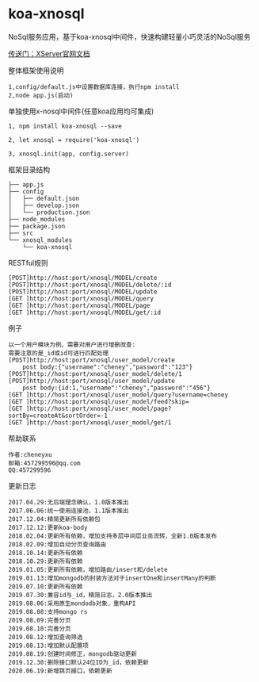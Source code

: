 # koa-xnosql
NoSql服务应用，基于koa-xnosql中间件，快速构建轻量小巧灵活的NoSql服务

[传送门：XServer官网文档](http://www.xserver.top)

整体框架使用说明
>
	1,config/default.js中设置数据库连接，执行npm install
	2,node app.js(启动)

单独使用x-nosql中间件(任意koa应用均可集成)
>
	1, npm install koa-xnosql --save

	2, let xnosql = require('koa-xnosql')

	3, xnosql.init(app, config.server)

框架目录结构
>
	├── app.js
	├── config
	│   ├── default.json
	│   ├── develop.json
	│   └── production.json
	├── node_modules
	├── package.json
	├── src
	└── xnosql_modules
	    └── koa-xnosql

RESTful规则
>
	[POST]http://host:port/xnosql/MODEL/create
	[POST]http://host:port/xnosql/MODEL/delete/:id
	[POST]http://host:port/xnosql/MODEL/update
	[GET ]http://host:port/xnosql/MODEL/query
	[GET ]http://host:port/xnosql/MODEL/page
	[GET ]http://host:port/xnosql/MODEL/get/:id

例子
>
	以一个用户模块为例，需要对用户进行增删改查:
	需要注意的是_id或id可进行匹配处理
	[POST]http://host:port/xnosql/user_model/create
		post body:{"username":"cheney","password":"123"}
	[POST]http://host:port/xnosql/user_model/delete/1
	[POST]http://host:port/xnosql/user_model/update
		post body:{id:1,"username":"cheney","password":"456"}
	[GET ]http://host:port/xnosql/user_model/query?username=cheney
	[GET ]http://host:port/xnosql/user_model/feed?skip=
	[GET ]http://host:port/xnosql/user_model/page?sortBy=createAt&sortOrder=-1
	[GET ]http://host:port/xnosql/user_model/get/1

帮助联系
>
	作者:cheneyxu
	邮箱:457299596@qq.com
	QQ:457299596

更新日志
>
	2017.04.29:无后端理念确认，1.0版本推出
	2017.06.06:统一使用连接池，1.1版本推出
	2017.12.04:精简更新所有依赖包
	2017.12.12:更新koa-body
	2018.02.04:更新所有依赖，增加支持多层中间层业务流转，全新1.0版本发布
	2018.02.09:增加自动分页查询路由
	2018.10.14:更新所有依赖
	2018.10.29:更新所有依赖
	2019.01.05:更新所有依赖，增加路由/insert和/delete
	2019.01.13:增加mongodb的封装方法对于insertOne和insertMany的判断
	2019.07.10:更新所有依赖
	2019.07.30:兼容id与_id，精简日志，2.0版本推出
	2019.08.06:采用原生mondodb对象，重构API
	2019.08.08:支持mongo rs
	2019.08.09:完善分页
	2019.08.10:完善分页
	2019.08.12:增加查询筛选
	2019.08.13:增加默认配置项
	2019.08.19:创建时间修正，mongodb驱动更新
	2019.12.30:删除接口默认24位ID为_id，依赖更新
	2020.06.19:新增跳页接口，依赖更新



